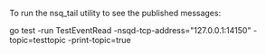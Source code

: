 To run the nsq_tail utility to see the published messages:

go test -run TestEventRead  -nsqd-tcp-address="127.0.0.1:14150" -topic=testtopic -print-topic=true
